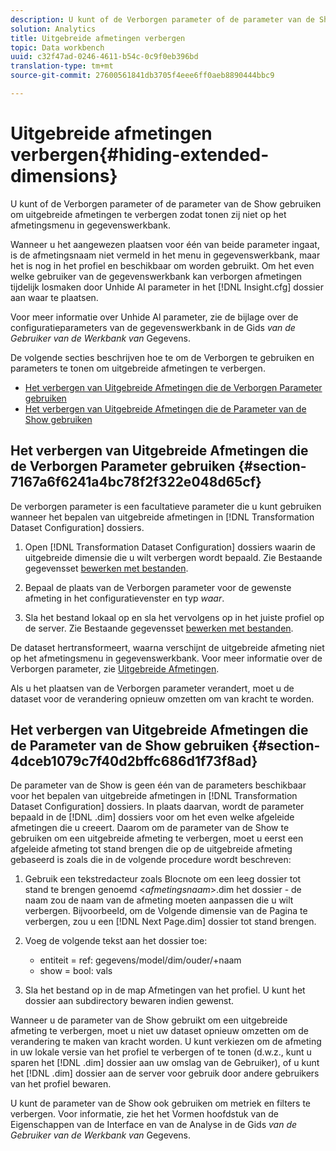 ```yaml
---
description: U kunt of de Verborgen parameter of de parameter van de Show gebruiken om uitgebreide afmetingen te verbergen zodat tonen zij niet op het afmetingsmenu in gegevenswerkbank.
solution: Analytics
title: Uitgebreide afmetingen verbergen
topic: Data workbench
uuid: c32f47ad-0246-4611-b54c-0c9f0eb396bd
translation-type: tm+mt
source-git-commit: 27600561841db3705f4eee6ff0aeb8890444bbc9

---
```



# Uitgebreide afmetingen verbergen{#hiding-extended-dimensions}

U kunt of de Verborgen parameter of de parameter van de Show gebruiken om uitgebreide afmetingen te verbergen zodat tonen zij niet op het afmetingsmenu in gegevenswerkbank.

Wanneer u het aangewezen plaatsen voor één van beide parameter ingaat, is de afmetingsnaam niet vermeld in het menu in gegevenswerkbank, maar het is nog in het profiel en beschikbaar om worden gebruikt. Om het even welke gebruiker van de gegevenswerkbank kan verborgen afmetingen tijdelijk losmaken door Unhide Al parameter in het [!DNL Insight.cfg] dossier aan waar te plaatsen.

Voor meer informatie over Unhide Al parameter, zie de bijlage over de configuratieparameters van de gegevenswerkbank in de Gids *van de Gebruiker van de Werkbank van* Gegevens.

De volgende secties beschrijven hoe te om de Verborgen te gebruiken en parameters te tonen om uitgebreide afmetingen te verbergen.

* [Het verbergen van Uitgebreide Afmetingen die de Verborgen Parameter gebruiken](../../../../home/c-dataset-const-proc/c-dataset-config-tools/c-hide-dataset-comp/c-hide-ex-dim.md#section-7167a6f6241a4bc78f2f322e048d65cf)
* [Het verbergen van Uitgebreide Afmetingen die de Parameter van de Show gebruiken](../../../../home/c-dataset-const-proc/c-dataset-config-tools/c-hide-dataset-comp/c-hide-ex-dim.md#section-4dceb1079c7f40d2bffc686d1f73f8ad)

## Het verbergen van Uitgebreide Afmetingen die de Verborgen Parameter gebruiken {#section-7167a6f6241a4bc78f2f322e048d65cf}

De verborgen parameter is een facultatieve parameter die u kunt gebruiken wanneer het bepalen van uitgebreide afmetingen in [!DNL Transformation Dataset Configuration] dossiers.

1. Open [!DNL Transformation Dataset Configuration] dossiers waarin de uitgebreide dimensie die u wilt verbergen wordt bepaald. Zie Bestaande gegevensset [bewerken met bestanden](../../../../home/c-dataset-const-proc/c-dataset-inc-files/c-work-dataset-inc-files/t-edit-ex-dataset-inc-files.md#task-456c04e38ebc425fb35677a6bb6aa077).

1. Bepaal de plaats van de Verborgen parameter voor de gewenste afmeting in het configuratievenster en typ *waar*.
1. Sla het bestand lokaal op en sla het vervolgens op in het juiste profiel op de server. Zie Bestaande gegevensset [bewerken met bestanden](../../../../home/c-dataset-const-proc/c-dataset-inc-files/c-work-dataset-inc-files/t-edit-ex-dataset-inc-files.md#task-456c04e38ebc425fb35677a6bb6aa077).

De dataset hertransformeert, waarna verschijnt de uitgebreide afmeting niet op het afmetingsmenu in gegevenswerkbank. Voor meer informatie over de Verborgen parameter, zie [Uitgebreide Afmetingen](../../../../home/c-dataset-const-proc/c-ex-dim/c-abt-ex-dim.md).

Als u het plaatsen van de Verborgen parameter verandert, moet u de dataset voor de verandering opnieuw omzetten om van kracht te worden.

## Het verbergen van Uitgebreide Afmetingen die de Parameter van de Show gebruiken {#section-4dceb1079c7f40d2bffc686d1f73f8ad}

De parameter van de Show is geen één van de parameters beschikbaar voor het bepalen van uitgebreide afmetingen in [!DNL Transformation Dataset Configuration] dossiers. In plaats daarvan, wordt de parameter bepaald in de [!DNL .dim] dossiers voor om het even welke afgeleide afmetingen die u creeert. Daarom om de parameter van de Show te gebruiken om een uitgebreide afmeting te verbergen, moet u eerst een afgeleide afmeting tot stand brengen die op de uitgebreide afmeting gebaseerd is zoals die in de volgende procedure wordt beschreven:

1. Gebruik een tekstredacteur zoals Blocnote om een leeg dossier tot stand te brengen genoemd &lt;*afmetingsnaam*>.dim het dossier - de naam zou de naam van de afmeting moeten aanpassen die u wilt verbergen. Bijvoorbeeld, om de Volgende dimensie van de Pagina te verbergen, zou u een [!DNL Next Page.dim] dossier tot stand brengen.

1. Voeg de volgende tekst aan het dossier toe:

   * entiteit = ref: gegevens/model/dim/ouder/+naam
   * show = bool: vals

1. Sla het bestand op in de map Afmetingen van het profiel. U kunt het dossier aan subdirectory bewaren indien gewenst.

Wanneer u de parameter van de Show gebruikt om een uitgebreide afmeting te verbergen, moet u niet uw dataset opnieuw omzetten om de verandering te maken van kracht worden. U kunt verkiezen om de afmeting in uw lokale versie van het profiel te verbergen of te tonen (d.w.z., kunt u sparen het [!DNL .dim] dossier aan uw omslag van de Gebruiker), of u kunt het [!DNL .dim] dossier aan de server voor gebruik door andere gebruikers van het profiel bewaren.

U kunt de parameter van de Show ook gebruiken om metriek en filters te verbergen. Voor informatie, zie het het Vormen hoofdstuk van de Eigenschappen van de Interface en van de Analyse in de Gids *van de Gebruiker van de Werkbank van* Gegevens.
